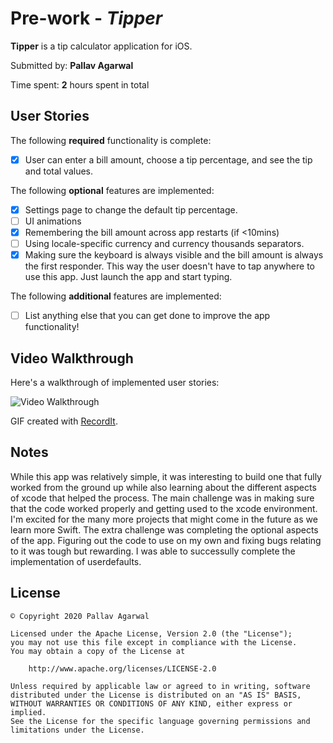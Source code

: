 # Pre-work - *Tipper*

**Tipper** is a tip calculator application for iOS.

Submitted by: **Pallav Agarwal**

Time spent: **2** hours spent in total

## User Stories

The following **required** functionality is complete:

* [x] User can enter a bill amount, choose a tip percentage, and see the tip and total values.

The following **optional** features are implemented:
* [x] Settings page to change the default tip percentage.
* [ ] UI animations
* [x] Remembering the bill amount across app restarts (if <10mins)
* [ ] Using locale-specific currency and currency thousands separators.
* [x] Making sure the keyboard is always visible and the bill amount is always the first responder. This way the user doesn't have to tap anywhere to use this app. Just launch the app and start typing.

The following **additional** features are implemented:

- [ ] List anything else that you can get done to improve the app functionality!

## Video Walkthrough 

Here's a walkthrough of implemented user stories:

<img src='https://i.imgur.com/eGItM1R.gif' title='Video Walkthrough' width='' alt='Video Walkthrough' />

GIF created with [RecordIt](http://recordit.co).

## Notes

While this app was relatively simple, it was interesting to build one that fully worked from the ground up while also learning about the different aspects of xcode that helped the process. The main challenge was in making sure that the code worked properly and getting used to the xcode environment. I'm excited for the many more projects that might come in the future as we learn more Swift. The extra challenge was completing the optional aspects of the app. Figuring out the code to use on my own and fixing bugs relating to it was tough but rewarding. I was able to successully complete the implementation of userdefaults.

## License

    © Copyright 2020 Pallav Agarwal

    Licensed under the Apache License, Version 2.0 (the "License");
    you may not use this file except in compliance with the License.
    You may obtain a copy of the License at

        http://www.apache.org/licenses/LICENSE-2.0

    Unless required by applicable law or agreed to in writing, software
    distributed under the License is distributed on an "AS IS" BASIS,
    WITHOUT WARRANTIES OR CONDITIONS OF ANY KIND, either express or implied.
    See the License for the specific language governing permissions and
    limitations under the License.
